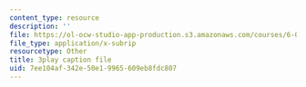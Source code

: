 ```yaml
---
content_type: resource
description: ''
file: https://ol-ocw-studio-app-production.s3.amazonaws.com/courses/6-004-computation-structures-spring-2017/7ee104af342e50e19965609eb8fdc807_8yO2FBBfaB0.vtt
file_type: application/x-subrip
resourcetype: Other
title: 3play caption file
uid: 7ee104af-342e-50e1-9965-609eb8fdc807
---
```

